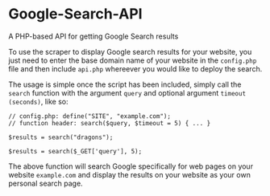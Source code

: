# Google-Search-API
A PHP-based API for getting Google Search results

To use the scraper to display Google search results for your website, you just need to enter the base domain name of your website in the `config.php` file and then include `api.php` whereever you would like to deploy the search.

The usage is simple once the script has been included, simply call the `search` function with the argument `query` and optional argument `timeout (seconds)`, like so:

```
// config.php: define("SITE", "example.com");
// function header: search($query, $timeout = 5) { ... }

$results = search("dragons");

$results = search($_GET['query'], 5);
```
The above function will search Google specifically for web pages on your website `example.com` and display the results on your website as your own personal search page.
